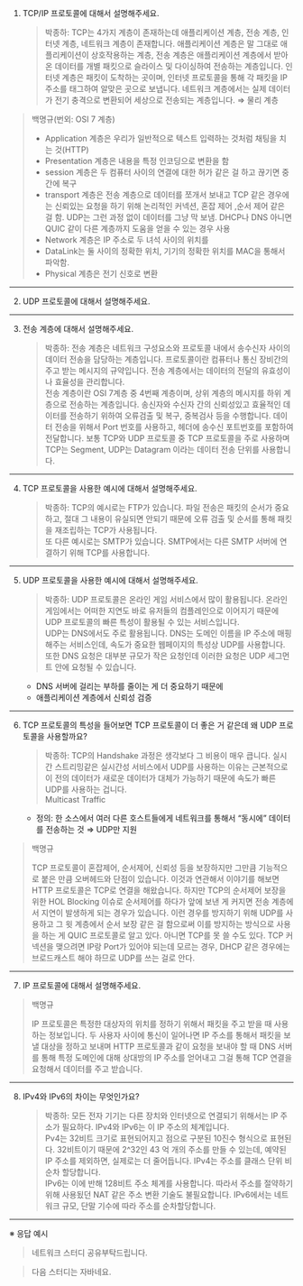 1. TCP/IP 프로토콜에 대해서 설명해주세요.
   > 박종하: TCP는 4가지 계층이 존재하는데 애플리케이션 계층, 전송 계층, 인터넷 계층, 네트워크 계층이 존재합니다. 애플리케이션 계층은 말 그대로 애플리케이션이 상호작용하는 계층, 전송 계층은 애플리케이션 계층에서 받아온 데이터를 개별 패킷으로 슬라이스 및 다이싱하여 전송하는 계층입니다. 인터넷 계층은 패킷이 도착하는 곳이며, 인터넷 프로토콜을 통해 각 패킷을 IP 주소를 태그하여 알맞은 곳으로 보냅니다. 네트워크 계층에서는 실제 데이터가 전기 충격으로 변환되어 세상으로 전송되는 계층입니다. ⇒ 물리 계층

> 백명규(번외: OSI 7 계층)
> 
> - Application 계층은 우리가 일반적으로 텍스트 입력하는 것처럼 채팅을 치는 것(HTTP)
> - Presentation 계층은 내용을 특정 인코딩으로 변환을 함
> - session 계층은 두 컴퓨터 사이의 연결에 대한 허가 같은 걸 하고 끊기면 중간에 복구
> - transport 계층은 전송 계층으로 데이터를 쪼개서 보내고 TCP 같은 경우에는 신뢰있는 요청을 하기 위해 논리적인 커넥션, 혼잡 제어 ,순서 제어 같은 걸 함. UDP는 그런 과정 없이 데이터를 그냥 막 보냄. DHCP나 DNS 아니면 QUIC 같이 다른 계층까지 도움을 얻을 수 있는 경우 사용
> - Network 계층은 IP 주소로 두 녀석 사이의 위치를
> - DataLink는 둘 사이의 정확한 위치, 기기의 정확한 위치를 MAC을 통해서 파악함.
> - Physical 계층은 전기 신호로 변환
---

2. UDP 프로토콜에 대해서 설명해주세요.

---

3. 전송 계층에 대해서 설명해주세요.
   > 박종하: 전송 계층은 네트워크 구성요소와 프로토콜 내에서 송수신자 사이의 데이터 전송을 담당하는 계층입니다. 프로토콜이란 컴퓨터나 통신 장비간의 주고 받는 메시지의 규약입니다. 전송 계층에서는 데이터의 전달의 유효성이나 효율성을 관리합니다.
   > <br>
   > 전송 계층이란 OSI 7계층 중 4번째 계층이며, 상위 계층의 메시지를 하위 계층으로 전송하는 계층입니다. 송신자와 수신자 간의 신뢰성있고 효율적인 데이터를 전송하기 위하여 오류검출 및 복구, 중복검사 등을 수행합니다. 데이터 전송을 위해서 Port 번호를 사용하고, 헤더에 송수신 포트번호를 포함하여 전달합니다. 보통 TCP와 UDP 프로토콜 중 TCP 프로토콜을 주로 사용하며 TCP는 Segment, UDP는 Datagram 이라는 데이터 전송 단위를 사용합니다.

---

4. TCP 프로토콜을 사용한 예시에 대해서 설명해주세요.
   > 박종하: TCP의 예시로는 FTP가 있습니다. 파일 전송은 패킷의 순서가 중요하고, 절대 그 내용이 유실되면 안되기 때문에 오류 검출 및 순서를 통해 패킷을 재조립하는 TCP가 사용됩니다.
   > <br>
   > 또 다른 예시로는 SMTP가 있습니다. SMTP에서는 다른 SMTP 서버에 연결하기 위해 TCP를 사용합니다.

---

5. UDP 프로토콜을 사용한 예시에 대해서 설명해주세요.
   > 박종하: UDP 프로토콜은 온라인 게임 서비스에서 많이 활용됩니다. 온라인 게임에서는 어떠한 지연도 바로 유저들의 컴플레인으로 이어지기 때문에 UDP 프로토콜의 빠른 특성이 활용될 수 있는 서비스입니다.
   > <br>
   > UDP는 DNS에서도 주로 활용됩니다. DNS는 도메인 이름을 IP 주소에 매핑해주는 서비스인데, 속도가 중요한 웹페이지의 특성상 UDP를 사용합니다. 또한 DNS 요청은 대부분 규모가 작은 요청인데 이러한 요청은 UDP 세그먼트 안에 요청될 수 있습니다.
   - DNS 서버에 걸리는 부하를 줄이는 게 더 중요하기 때문에
   - 애플리케이션 계층에서 신뢰성 검증

---

6. TCP 프로토콜의 특성을 들어보면 TCP 프로토콜이 더 좋은 거 같은데 왜 UDP 프로토콜을 사용할까요?
   > 박종하: TCP의 Handshake 과정은 생각보다 그 비용이 매우 큽니다. 실시간 스트리밍같은 실시간성 서비스에서 UDP를 사용하는 이유는 근본적으로 이 전의 데이터가 새로운 데이터가 대체가 가능하기 때문에 속도가 빠른 UDP를 사용하는 겁니다.
   > <br>
   > Multicast Traffic
   > <br>
   - 정의: 한 소스에서 여러 다른 호스트들에게 네트워크를 통해서 “동시에” 데이터를 전송하는 것 ⇒ UDP만 지원

> 백명규
> 
> TCP 프로토콜이 혼잡제어, 순서제어, 신뢰성 등을 보장하지만 그만큼 기능적으로 붙은 만큼 오버헤드와 단점이 있습니다. 
> 이것과 연관해서 이야기를 해보면 HTTP 프로토콜은 TCP로 연결을 해왔습니다. 
> 하지만 TCP의 순서제어 보장을 위한 HOL Blocking 이슈로 순서제어를 하다가 앞에 보낸 게 커지면 전송 계층에서 지연이 발생하게 되는 경우가 있습니다. 
> 이런 경우를 방지하기 위해 UDP를 사용하고 그 윗 계층에서 순서 보장 같은 걸 함으로써 이를 방지하는 방식으로 사용을 하는 게 QUIC 프로토콜로 알고 있다.
> 아니면 TCP를 못 쓸 수도 있다. TCP 커넥션을 맺으려면 IP랑 Port가 있어야 되는데 모르는 경우, DHCP 같은 경우에는 브로드캐스트 해야 하므로 UDP를 쓰는 걸로 안다.
---

7. IP 프로토콜에 대해서 설명해주세요.

> 백명규
> 
> IP 프로토콜은 특정한 대상자의 위치를 정하기 위해서 패킷을 주고 받을 때 사용하는 정보입니다.
> 두 사용자 사이에 통신이 일어나면 IP 주소를 통해서 패킷을 보낼 대상을 정하고 보내며 HTTP 프로토콜과 같이 요청을 보내야 할 때 DNS 서버를 통해 
> 특정 도메인에 대해 상대방의 IP 주소를 얻어내고 그걸 통해 TCP 연결을 요청해서 데이터를 주고 받습니다.

---

8. IPv4와 IPv6의 차이는 무엇인가요?
   > 박종하: 모든 전자 기기는 다른 장치와 인터넷으로 연결되기 위해서는 IP 주소가 필요하다. IPv4와 IPv6는 이 IP 주소의 체계입니다.
   > <br>
   > Pv4는 32비트 크기로 표현되어지고 점으로 구분된 10진수 형식으로 표현된다. 32비트이기 때문에 2^32인 43 억 개의 주소를 만들 수 있는데, 예약된 IP 주소를 제외하면, 실제로는 더 줄어듭니다. IPv4는 주소를 클래스 단위 비순차 할당합니다.
   > <br>
   > IPv6는 이에 반해 128비트 주소 체계를 사용합니다. 따라서 주소를 절약하기 위해 사용됬던 NAT 같은 주소 변환 기술도 불필요합니다. IPv6에서는 네트워크 규모, 단말 기수에 따라 주소를 순차할당합니다.

---

※ 응답 예시

> 네트워크 스터디 공유부탁드립니다.

> 다음 스터디는 자바네요.
